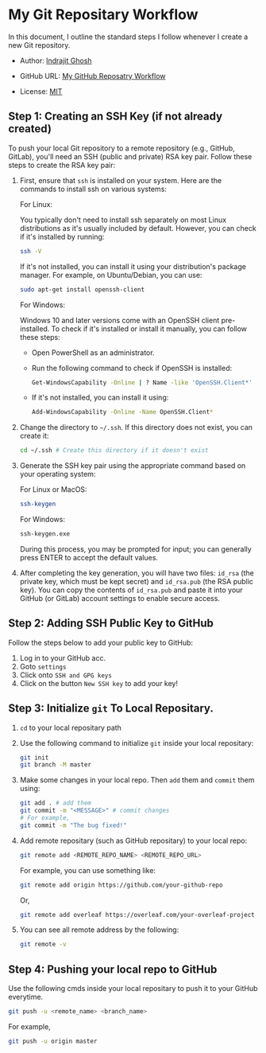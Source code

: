 # My Git Repositary Workflow

In this document, I outline the standard steps I follow whenever I create a new Git repository.

- Author: [Indrajit Ghosh](https://github.com/indrajit912)

- GitHub URL: [My GitHub Reposatry Workflow](https://github.com/indrajit912/HowTo/blob/d2c23dab3cfa56454197153f1d411b36dcd7937c/guides/install_latex.md)

- License: [MIT](../LICENSE)

## Step 1: Creating an SSH Key (if not already created)

To push your local Git repository to a remote repository (e.g., GitHub, GitLab), you'll need an SSH (public and private) RSA key pair. Follow these steps to create the RSA key pair:

1. First, ensure that `ssh` is installed on your system. Here are the commands to install ssh on various systems:

    For Linux:

    You typically don't need to install ssh separately on most Linux distributions as it's usually included by default. However, you can check if it's installed by running:

    ```bash
    ssh -V 
    ```
    If it's not installed, you can install it using your distribution's package manager. For example, on Ubuntu/Debian, you can use:

    ```bash
    sudo apt-get install openssh-client
    ```

    For Windows:

    Windows 10 and later versions come with an OpenSSH client pre-installed. To check if it's installed or install it manually, you can follow these steps:

    - Open PowerShell as an administrator.
    - Run the following command to check if OpenSSH is installed:

        ```bash
        Get-WindowsCapability -Online | ? Name -like 'OpenSSH.Client*'
        ```
    - If it's not installed, you can install it using:
        ```bash
        Add-WindowsCapability -Online -Name OpenSSH.Client*
        ```

2. Change the directory to `~/.ssh`. If this directory does not exist, you can create it:

    ```bash
    cd ~/.ssh # Create this directory if it doesn't exist
    ```

3. Generate the SSH key pair using the appropriate command based on your operating system:

    For Linux or MacOS:

    ```bash
    ssh-keygen
    ```

    For Windows:

    ```bash
    ssh-keygen.exe
    ```

    During this process, you may be prompted for input; you can generally press ENTER to accept the default values.

4. After completing the key generation, you will have two files: `id_rsa` (the private key, which must be kept secret) and `id_rsa.pub` (the RSA public key). You can copy the contents of `id_rsa.pub` and paste it into your GitHub (or GitLab) account settings to enable secure access.


## Step 2: Adding SSH Public Key to GitHub

Follow the steps below to add your public key to GitHub:

1. Log in to your GitHub acc.
2. Goto `settings`
3. Click onto `SSH and GPG keys`
4. Click on the button `New SSH key` to add your key!


## Step 3: Initialize `git` To Local Repositary.
1. `cd` to your local repositary path
2. Use the following command to initialize `git` inside your local repositary:
    ```bash
    git init
    git branch -M master
    ```
3. Make some changes in your local repo. Then `add` them and `commit` them using:
    ```bash
    git add . # add them
    git commit -m "<MESSAGE>" # commit changes
    # For example,
    git commit -m "The bug fixed!"
    ```

4. Add remote repositary (such as GitHub repositary) to your local repo:
    ```bash
    git remote add <REMOTE_REPO_NAME> <REMOTE_REPO_URL>
    ```
    For example, you can use something like:
    ```bash
    git remote add origin https://github.com/your-github-repo
    ```
    Or, 
    ```bash
    git remote add overleaf https://overleaf.com/your-overleaf-project
    ```
5. You can see all remote address by the following:
    ```bash
    git remote -v
    ```


## Step 4: Pushing your local repo to GitHub

Use the following cmds inside your local repositary to push it to your GitHub everytime.
```bash
git push -u <remote_name> <branch_name>
```
For example,
```bash
git push -u origin master
```

